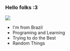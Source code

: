 ### Hello folks :3

<img src="https://github-readme-stats.vercel.app/api?username=Littlee13&show_icons=true&theme=radical "/>

- I'm from Brazil
- Programing and Learning
- Trying to do the Best
- Random Things
